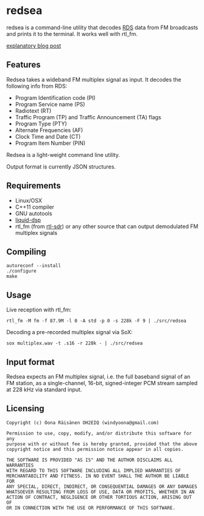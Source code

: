 # redsea

redsea is a command-line utility that decodes
[RDS](http://en.wikipedia.org/wiki/Radio_Data_System) data from FM broadcasts
and prints it to the terminal. It works well with rtl_fm.

[explanatory blog post](http://www.windytan.com/2015/02/receiving-rds-with-rtl-sdr.html)

## Features

Redsea takes a wideband FM multiplex signal as input. It decodes the following info from RDS:

* Program Identification code (PI)
* Program Service name (PS)
* Radiotext (RT)
* Traffic Program (TP) and Traffic Announcement (TA) flags
* Program Type (PTY)
* Alternate Frequencies (AF)
* Clock Time and Date (CT)
* Program Item Number (PIN)

Redsea is a light-weight command line utility.

Output format is currently JSON structures.

## Requirements

* Linux/OSX
* C++11 compiler
* GNU autotools
* [liquid-dsp](https://github.com/jgaeddert/liquid-dsp)
* rtl_fm (from [rtl-sdr](http://sdr.osmocom.org/trac/wiki/rtl-sdr)) or any other source that can output demodulated FM multiplex signals

## Compiling

```
autoreconf --install
./configure
make
```

## Usage

Live reception with rtl_fm:

```
rtl_fm -M fm -f 87.9M -l 0 -A std -p 0 -s 228k -F 9 | ./src/redsea
```

Decoding a pre-recorded multiplex signal via SoX:

```
sox multiplex.wav -t .s16 -r 228k - | ./src/redsea
```

## Input format

Redsea expects an FM multiplex signal, i.e. the full baseband signal of an FM station, as a single-channel, 16-bit, signed-integer PCM stream sampled at 228 kHz via standard input.

## Licensing

```
Copyright (c) Oona Räisänen OH2EIQ (windyoona@gmail.com)

Permission to use, copy, modify, and/or distribute this software for any
purpose with or without fee is hereby granted, provided that the above
copyright notice and this permission notice appear in all copies.

THE SOFTWARE IS PROVIDED "AS IS" AND THE AUTHOR DISCLAIMS ALL WARRANTIES
WITH REGARD TO THIS SOFTWARE INCLUDING ALL IMPLIED WARRANTIES OF
MERCHANTABILITY AND FITNESS. IN NO EVENT SHALL THE AUTHOR BE LIABLE FOR
ANY SPECIAL, DIRECT, INDIRECT, OR CONSEQUENTIAL DAMAGES OR ANY DAMAGES
WHATSOEVER RESULTING FROM LOSS OF USE, DATA OR PROFITS, WHETHER IN AN
ACTION OF CONTRACT, NEGLIGENCE OR OTHER TORTIOUS ACTION, ARISING OUT OF
OR IN CONNECTION WITH THE USE OR PERFORMANCE OF THIS SOFTWARE.
```
